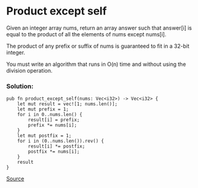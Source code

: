 # Product except self

Given an integer array nums, return an array answer such that answer[i] is equal
to the product of all the elements of nums except nums[i].

The product of any prefix or suffix of nums is guaranteed to fit in a 32-bit
integer.

You must write an algorithm that runs in O(n) time and without using the division
operation.

### Solution:
```rust,ignore
pub fn product_except_self(nums: Vec<i32>) -> Vec<i32> {
    let mut result = vec![1; nums.len()];
    let mut prefix = 1;
    for i in 0..nums.len() {
        result[i] = prefix;
        prefix *= nums[i];
    }
    let mut postfix = 1;
    for i in (0..nums.len()).rev() {
        result[i] *= postfix;
        postfix *= nums[i];
    }
    result
}
```
[Source](https://github.com/ratulb/programming_problems_in_rust/blob/master/product_of_array_except_self/src/lib.rs)

